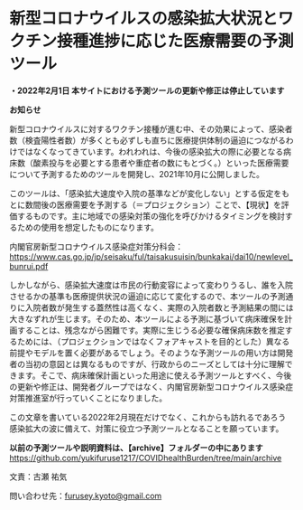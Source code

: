 # 新型コロナウイルスの感染拡大状況とワクチン接種進捗に応じた医療需要の予測ツール

**・2022年2月1日
本サイトにおける予測ツールの更新や修正は停止しています**


**お知らせ**

新型コロナウイルスに対するワクチン接種が進む中、その効果によって、感染者数（検査陽性者数）が多くとも必ずしも直ちに医療提供体制の逼迫につながるわけではなくなってきています。われわれは、今後の感染拡大の際に必要となる病床数（酸素投与を必要とする患者や重症者の数にもとづく。）といった医療需要について予測するためのツールを開発し、2021年10月に公開しました。

このツールは、「感染拡大速度や入院の基準などが変化しない」とする仮定をもとに数間後の医療需要を予測する（＝プロジェクション）ことで、【現状】を評価するものです。主に地域での感染対策の強化を呼びかけるタイミングを検討するための使用を想定したものになります。

内閣官房新型コロナウイルス感染症対策分科会：https://www.cas.go.jp/jp/seisaku/ful/taisakusuisin/bunkakai/dai10/newlevel_bunrui.pdf

しかしながら、感染拡大速度は市民の行動変容によって変わりうるし、誰を入院させるかの基準も医療提供状況の逼迫に応じて変化するので、本ツールの予測通りに入院者数が発生する蓋然性は高くなく、実際の入院者数と予測結果の間には大きなずれが生じます。そのため、本ツールによる予測に基づいて病床確保を計画することは、残念ながら困難です。実際に生じうる必要な確保病床数を推定するためには、（プロジェクションではなくフォアキャストを目的とした）異なる前提やモデルを置く必要があるでしょう。そのような予測ツールの用い方は開発者の当初の意図とは異なるものですが、行政からのニーズとしては十分に理解できます。そこで、病床確保計画といった用途に使える予測ツールとすべく、今後の更新や修正は、開発者グループではなく、内閣官房新型コロナウイルス感染症対策推進室が行っていくことになりました。

この文章を書いている2022年2月現在だけでなく、これからも訪れるであろう感染拡大の波に備えて、対策に役立つ予測ツールとなることを願っています。


**以前の予測ツールや説明資料は、【archive】フォルダーの中にあります**
https://github.com/yukifuruse1217/COVIDhealthBurden/tree/main/archive


文責：古瀬 祐気

問い合わせ先：furusey.kyoto@gmail.com
